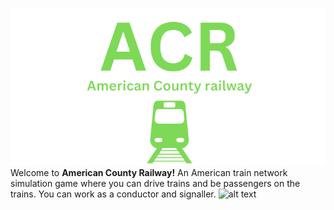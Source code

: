 ![alt text](https://raw.githubusercontent.com/Ishaanlikescandy/acr/main/ACR-removebg-preview.png)
Welcome to **American County Railway!** An American train network simulation game where you can drive trains and be passengers on the trains. You can work as a conductor and signaller.
![alt text](https://img.shields.io/badge/Play%20Now-Coming%20Soon-informational)


